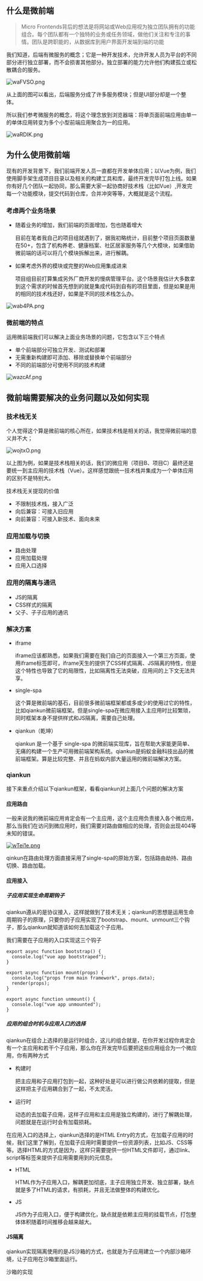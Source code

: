 ## 什么是微前端

> Micro Frontends背后的想法是将网站或Web应用视为独立团队拥有的功能组合。每个团队都有一个独特的业务或任务领域，做他们关注和专注的事情。团队是跨职能的，从数据库到用户界面开发端到端的功能

我们知道，后端有微服务的概念；它是一种开发技术，允许开发人员为平台的不同部分进行独立部署，而不会损害其他部分。独立部署的能力允许他们构建孤立或松散耦合的服务。

![waFVSO.png](https://s1.ax1x.com/2020/09/12/waFVSO.png)

从上面的图可以看出，后端服务分成了许多服务模块；但是UI部分却是一个整体。

所以我们参考微服务的概念，将这个理念放到浏览器端：将单页面前端应用由单一的单体应用转变为多个小型前端应用聚合为一的应用。

![waRDIK.png](https://s1.ax1x.com/2020/09/12/waRDIK.png)

## 为什么使用微前端

现有的开发背景下，我们前端开发人员一直都在开发单体应用；以Vue为例，我们使用脚手架生成项目目录以及相关的构建工具和库，最终开发完毕打包上线。如果你有好几个团队一起协同，那么需要大家一起协商好技术栈（比如Vue）,开发完每一个功能模块，提交代码到仓库，合并冲突等等，大概就是这个流程。

### 考虑两个业务场景

- 随着业务的增加，我们前端的页面增加，包也随着增大

  目前在笔者我自己的项目组就遇到了，据我初略统计，目前整个项目页面数量在50+，包含了机构养老、健康档案、社区居家服务等几个大模块，如果借助微前端的话可以将几个模块拆解出来，进行解耦。

- 如果考虑外界的模块或完整的Web应用集成进来

  项目组目前打算集成另外厂商开发的慢病管理平台。这个场景我估计大多数拿到这个需求的时候首先想到的就是集成代码到自有的项目里面，但是如果是用的相同的技术栈还好，如果是不同的技术栈怎么办。

![wab4PA.png](https://s1.ax1x.com/2020/09/12/wab4PA.png)

### 微前端的特点

运用微前端我们可以解决上面业务场景的问题，它包含以下三个特点

- 单个前端部分可独立开发、测试和部署
- 无需重新构建即可添加、移除或替换单个前端部分
- 不同的前端部分可使用不同的技术构建

![wazcAf.png](https://s1.ax1x.com/2020/09/12/wazcAf.png)



## 微前端需要解决的业务问题以及如何实现

### 技术栈无关

个人觉得这个算是微前端的核心所在，如果技术栈是相关的话，我觉得微前端的意义并不大；

![wojtxO.png](https://s1.ax1x.com/2020/09/20/wojtxO.png)

以上图为例，如果是技术栈相关的话，我们的微应用（项目B、项目C）最终还是要统一到主应用的技术栈（Vue）。这样感觉跟统一技术栈并集成为一个单体应用的区别不是特别大。

技术栈无关提现的价值

- 不限制技术栈，接入广泛
- 向后兼容：可接入旧应用
- 向前兼容：可接入新技术、面向未来

### 应用加载与切换

- 路由处理
- 应用加载处理
- 应用入口选择

### 应用的隔离与通讯

- JS的隔离
- CSS样式的隔离
- 父子、子子应用的通讯

### 解决方案

- iframe

  iframe应该都熟悉，如果我们需要在我们自己的页面接入一个第三方页面，使用iframe标签即可，iframe天生的提供了CSS样式隔离、JS隔离的特性，但是这个特性也导致了它的局限性，比如隔离性无法突破，应用间的上下文无法共享。

- single-spa

  这个算是微前端的基石，目前很多微前端框架都或多或少的使用过它的特性，比如qiankun微前端框架。但是single-spa在微应用接入主应用时比较繁琐，同时框架本身不提供样式和JS隔离，需要自己处理。

- qiankun（乾坤）

  qiankun 是一个基于 single-spa 的微前端实现库，旨在帮助大家能更简单、无痛的构建一个生产可用微前端架构系统。qiankun是蚂蚁金融科技出品的微前端框架。算是比较完整、并且在蚂蚁内部大量运用的微前端解决方案。

### qiankun

接下来重点介绍以下qiankun框架，看看qiankun对上面几个问题的解决方案

#### 应用路由

一般来说我的微前端应用肯定会有一个主应用，这个主应用负责接入各个微应用，那么当我们在访问到微应用时，我们需要对路由做相应的处理，否则会出现404等未知的错误。

[![wTei1e.png](https://s1.ax1x.com/2020/09/20/wTei1e.png)](https://imgchr.com/i/wTei1e)

qinkun在路由处理方面直接采用了single-spa的原始方案，包括路由劫持、路由切换、路由加载。

#### 应用接入

##### 子应用实现生命周期钩子

qiankun遵从的是协议接入，这样就做到了技术无关；qiankun的思想是运用生命周期钩子的原理，只要你的子应用实现了bootstrap、mount、unmount三个钩子，那么qiankun就知道该如何去加载这个子应用。

我们需要在子应用的入口实现这三个钩子

```
export async function bootstrap() {
  console.log("vue app bootstraped");
}

export async function mount(props) {
  console.log("props from main framework", props.data);
  render(props);
}

export async function unmount() {
  console.log("vue app unmounted");
}
```

##### 应用的组合时机与应用入口的选择

qiankun在组合上选择的是运行时组合，这儿的组合就是，在你开发过程你肯定会有一个主应用和若干个子应用，那么你在开发完毕后要把这些应用组合为一个微应用，你有两种方式

- 构建时

  把主应用和子应用打包到一起，这种好处是可以进行做公共依赖的提取，但是这样把主子应用耦合到了一起，不太灵活。

- 运行时

  动态的去加载子应用，这样子应用和主应用是独立构建的，进行了解耦处理，问题就是在运行时会有加载损耗。

在应用入口的选择上，qiankun选择的是HTML Entry的方式，在加载子应用的时候，我们这里了解到，在加载子应用时需要提供一份资源列表，比如JS、CSS等等。选择HTML的方式是因为，这样只需要提供一份HTML文件即可，通过link、script等标签来提供子应用需要用到的元信息。

- HTML

  HTML作为子应用入口，解耦更加彻底，主子应用独立开发、独立部署，缺点就是多了HTML的请求，有损耗，并且无法做整体的构建优化。

- JS

  JS作为子应用入口，便于构建优化，缺点就是依赖主应用的挂载节点，打包整体体积随着时间推移会越来越大。

#### JS隔离

qiankun实现隔离使用的是JS沙箱的方式，也就是为子应用建立一个内部沙箱环境，让子应用在沙箱里面运行。

沙箱的实现